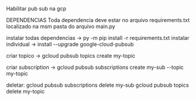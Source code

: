

Habilitar pub sub na gcp

DEPENDENCIAS
Toda dependencia deve estar no arquivo requirements.txt localizado na msm pasta do arquivo main.py

instalar todas dependencias -> py -m pip install -r requirements.txt
instalar individual -> install --upgrade google-cloud-pubsub 

criar topico -> gcloud pubsub topics create my-topic

criar subscription -> gcloud pubsub subscriptions create my-sub --topic my-topic

deletar:
gcloud pubsub subscriptions delete my-sub
gcloud pubsub topics delete my-topic
